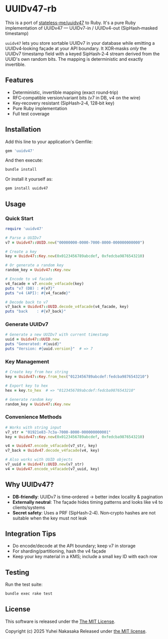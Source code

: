# UUIDv47-rb

This is a port of [stateless-me/uuidv47](https://github.com/stateless-me/uuidv47) to Ruby. It's a pure Ruby implementation of UUIDv47 — UUIDv7-in / UUIDv4-out (SipHash‑masked timestamp)

`uuidv47` lets you store sortable UUIDv7 in your database while emitting a UUIDv4‑looking façade at your API boundary. It XOR‑masks *only* the UUIDv7 timestamp field with a keyed SipHash‑2‑4 stream derived from the UUID's own random bits. The mapping is deterministic and exactly invertible.

## Features

- Deterministic, invertible mapping (exact round‑trip)
- RFC‑compatible version/variant bits (v7 in DB, v4 on the wire)
- Key‑recovery resistant (SipHash‑2‑4, 128‑bit key)
- Pure Ruby implementation
- Full test coverage

## Installation

Add this line to your application's Gemfile:

```ruby
gem 'uuidv47'
```

And then execute:

```bash
bundle install
```

Or install it yourself as:

```bash
gem install uuidv47
```

## Usage

### Quick Start

```ruby
require 'uuidv47'

# Parse a UUIDv7
v7 = Uuidv47::UUID.new("00000000-0000-7000-8000-000000000000")

# Create a key
key = Uuidv47::Key.new(0x0123456789abcdef, 0xfedcba9876543210)

# Or generate a random key
random_key = Uuidv47::Key.new

# Encode to v4 facade
v4_facade = v7.encode_v4facade(key)
puts "v7 (DB) : #{v7}"
puts "v4 (API): #{v4_facade}"

# Decode back to v7
v7_back = Uuidv47::UUID.decode_v4facade(v4_facade, key)
puts "back    : #{v7_back}"
```

### Generate UUIDv7

```ruby
# Generate a new UUIDv7 with current timestamp
uuid = Uuidv47::UUID.new
puts "Generated: #{uuid}"
puts "Version: #{uuid.version}"  # => 7
```

### Key Management

```ruby
# Create key from hex string
key = Uuidv47::Key.from_hex("0123456789abcdef:fedcba9876543210")

# Export key to hex
hex = key.to_hex  # => "0123456789abcdef:fedcba9876543210"

# Generate random key
random_key = Uuidv47::Key.new
```

### Convenience Methods

```ruby
# Works with string input
v7_str = "01921e83-7c3a-7000-8000-000000000001"
key = Uuidv47::Key.new(0x0123456789abcdef, 0xfedcba9876543210)

v4 = Uuidv47.encode_v4facade(v7_str, key)
v7_back = Uuidv47.decode_v4facade(v4, key)

# Also works with UUID objects
v7_uuid = Uuidv47::UUID.new(v7_str)
v4 = Uuidv47.encode_v4facade(v7_uuid, key)
```

## Why UUIDv47?

- **DB‑friendly**: UUIDv7 is time‑ordered → better index locality & pagination
- **Externally neutral**: The façade hides timing patterns and looks like v4 to clients/systems
- **Secret safety**: Uses a PRF (SipHash‑2‑4). Non‑crypto hashes are not suitable when the key must not leak

## Integration Tips

- Do encode/decode at the API boundary; keep v7 in storage
- For sharding/partitioning, hash the v4 façade
- Keep your key material in a KMS; include a small key ID with each row

## Testing

Run the test suite:

```bash
bundle exec rake test
```

## License

This software is released under the [The MIT License](LICENSE).

Copyright (c) 2025 Yuhei Nakasaka
Released under [the MIT license](LICENSE).